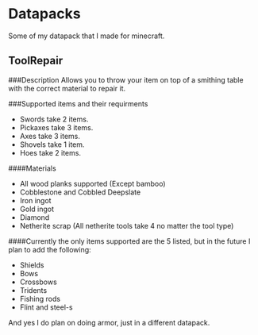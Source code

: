 # Datapacks
Some of my datapack that I made for minecraft.

## ToolRepair
###Description
Allows you to throw your item on top of a smithing table with the correct material to repair it.

###Supported items and their requirments
 - Swords take 2 items.
 - Pickaxes take 3 items.
 - Axes take 3 items.
 - Shovels take 1 item.
 - Hoes take 2 items.

####Materials
 - All wood planks supported (Except bamboo)
 - Cobblestone and Cobbled Deepslate
 - Iron ingot
 - Gold ingot
 - Diamond
 - Netherite scrap (All netherite tools take 4 no matter the tool type)

####Currently the only items supported are the 5 listed, but in the future I plan to add the following:
 - Shields
 - Bows
 - Crossbows
 - Tridents
 - Fishing rods
 - Flint and steel-s

And yes I do plan on doing armor, just in a different datapack.
